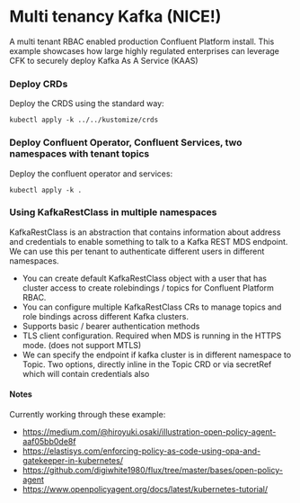 # Multi tenancy Kafka (NICE!)
A multi tenant RBAC enabled production Confluent Platform install. This example showcases how large highly regulated enterprises can leverage CFK to securely deploy Kafka As A Service (KAAS)

### Deploy CRDs
Deploy the CRDS using the standard way:
```shell
kubectl apply -k ../../kustomize/crds
```

### Deploy Confluent Operator, Confluent Services, two namespaces with tenant topics
Deploy the confluent operator and services:
```shell
kubectl apply -k .
```

### Using KafkaRestClass in multiple namespaces
KafkaRestClass is an abstraction that contains information about address and credentials to enable something to talk to a Kafka REST MDS endpoint. We can use this per tenant to authenticate different users in different namespaces.
- You can create default KafkaRestClass object with a user that has cluster access to create rolebindings / topics for Confluent Platform RBAC.
- You can configure multiple KafkaRestClass CRs to manage topics and role bindings across different Kafka clusters.
- Supports basic / bearer authentication methods
- TLS client configuration. Required when MDS is running in the HTTPS mode. (does not support MTLS)
- We can specify the endpoint if kafka cluster is in different namespace to Topic. Two options, directly inline in the Topic CRD or via secretRef which will contain credentials also

#### Notes
Currently working through these example: 

- https://medium.com/@hiroyuki.osaki/illustration-open-policy-agent-aaf05bb0de8f
- https://elastisys.com/enforcing-policy-as-code-using-opa-and-gatekeeper-in-kubernetes/
- https://github.com/digiwhite1980/flux/tree/master/bases/open-policy-agent
- https://www.openpolicyagent.org/docs/latest/kubernetes-tutorial/


